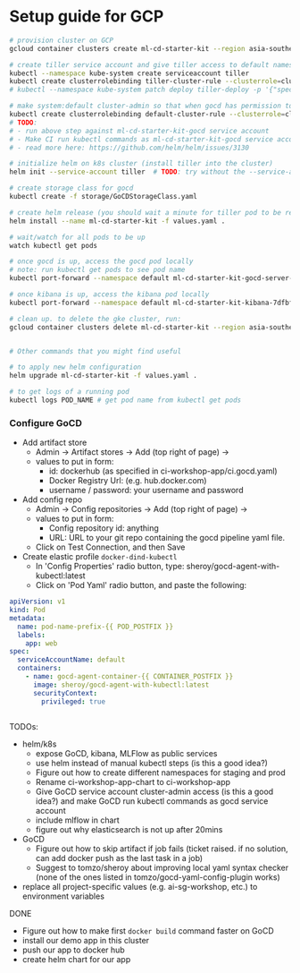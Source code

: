 # Setup guide for GCP

```sh
# provision cluster on GCP
gcloud container clusters create ml-cd-starter-kit --region asia-southeast1 [--num-nodes=1]

# create tiller service account and give tiller access to default namespace
kubectl --namespace kube-system create serviceaccount tiller
kubectl create clusterrolebinding tiller-cluster-rule --clusterrole=cluster-admin --serviceaccount=kube-system:tiller
# kubectl --namespace kube-system patch deploy tiller-deploy -p '{"spec":{"template":{"spec":{"serviceAccount":"tiller"}}}}' 

# make system:default cluster-admin so that when gocd has permission to run kubectl commands as admin
kubectl create clusterrolebinding default-cluster-rule --clusterrole=cluster-admin --serviceaccount=default:default
# TODO: 
# - run above step against ml-cd-starter-kit-gocd service account
# - Make CI run kubectl commands as ml-cd-starter-kit-gocd service account
# - read more here: https://github.com/helm/helm/issues/3130

# initialize helm on k8s cluster (install tiller into the cluster)
helm init --service-account tiller  # TODO: try without the --service-account argument

# create storage class for gocd
kubectl create -f storage/GoCDStorageClass.yaml

# create helm release (you should wait a minute for tiller pod to be ready before running this)
helm install --name ml-cd-starter-kit -f values.yaml .

# wait/watch for all pods to be up
watch kubectl get pods

# once gocd is up, access the gocd pod locally 
# note: run kubectl get pods to see pod name
kubectl port-forward --namespace default ml-cd-starter-kit-gocd-server-fc747f979-dk9m5 8153:8153

# once kibana is up, access the kibana pod locally
kubectl port-forward --namespace default ml-cd-starter-kit-kibana-7dfbf75565-jzcb5 5601:5601

# clean up. to delete the gke cluster, run:
gcloud container clusters delete ml-cd-starter-kit --region asia-southeast1


# Other commands that you might find useful

# to apply new helm configuration
helm upgrade ml-cd-starter-kit -f values.yaml .

# to get logs of a running pod
kubectl logs POD_NAME # get pod name from kubectl get pods
```

### Configure GoCD
- Add artifact store
  - Admin -> Artifact stores -> Add (top right of page) -> 
  - values to put in form:
    - id: dockerhub (as specified in ci-workshop-app/ci.gocd.yaml)
    - Docker Registry Url: (e.g. hub.docker.com)
    - username / password: your username and password
- Add config repo
  - Admin -> Config repositories -> Add (top right of page) ->
  - values to put in form:
    - Config repository id: anything 
    - URL: URL to your git repo containing the gocd pipeline yaml file.
  - Click on Test Connection, and then Save
- Create elastic profile `docker-dind-kubectl`
  - In 'Config Properties' radio button, type: sheroy/gocd-agent-with-kubectl:latest
  - Click on 'Pod Yaml' radio button, and paste the following:
```yaml
apiVersion: v1
kind: Pod
metadata:
  name: pod-name-prefix-{{ POD_POSTFIX }}
  labels:
    app: web
spec:
  serviceAccountName: default
  containers:
    - name: gocd-agent-container-{{ CONTAINER_POSTFIX }}
      image: sheroy/gocd-agent-with-kubectl:latest
      securityContext:
        privileged: true
```
```sh


```

TODOs:
- helm/k8s
  - expose GoCD, kibana, MLFlow as public services
  - use helm instead of manual kubectl steps (is this a good idea?)
  - Figure out how to create different namespaces for staging and prod
  - Rename ci-workshop-app-chart to ci-workshop-app
  - Give GoCD service account cluster-admin access (is this a good idea?) and make GoCD run kubectl commands as gocd service account
  - include mlflow in chart
  - figure out why elasticsearch is not up after 20mins
- GoCD
  - Figure out how to skip artifact if job fails (ticket raised. if no solution, can add docker push as the last task in a job)
  - Suggest to tomzo/sheroy about improving local yaml syntax checker (none of the ones listed in tomzo/gocd-yaml-config-plugin works) 
- replace all project-specific values (e.g. ai-sg-workshop, etc.) to environment variables

DONE
- Figure out how to make first `docker build` command faster on GoCD
- install our demo app in this cluster
- push our app to docker hub
- create helm chart for our app